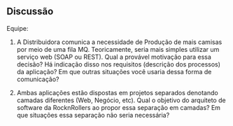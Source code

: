 ## Discussão

Equipe: <Informe a Equipe>

1. A Distribuidora comunica a necessidade de Produção de mais camisas por meio de uma fila MQ. Teoricamente, seria mais
simples utilizar um serviço web (SOAP ou REST). Qual a provável motivação para essa decisão? Há indicação disso nos
requisitos (descrição dos processos) da aplicação? Em que outras situações você usaria dessa forma de comunicação?

2. Ambas aplicações estão dispostas em projetos separados denotando camadas diferentes (Web, Negócio, etc). Qual o
objetivo do arquiteto de software da RocknRollers ao propor essa separação em camadas? Em que situações essa separação
não seria necessária?